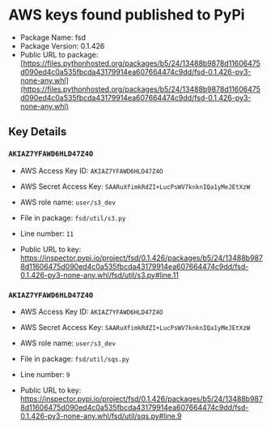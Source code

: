 # AWS keys found published to PyPi

* Package Name: fsd
* Package Version: 0.1.426
* Public URL to package: [https://files.pythonhosted.org/packages/b5/24/13488b9878d11606475d090ed4c0a535fbcda43179914ea607664474c9dd/fsd-0.1.426-py3-none-any.whl](https://files.pythonhosted.org/packages/b5/24/13488b9878d11606475d090ed4c0a535fbcda43179914ea607664474c9dd/fsd-0.1.426-py3-none-any.whl)

## Key Details

### `AKIAZ7YFAWD6HLD47Z4O`

* AWS Access Key ID: `AKIAZ7YFAWD6HLD47Z4O`
* AWS Secret Access Key: `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` 
* AWS role name: `user/s3_dev`
* File in package: `fsd/util/s3.py`
* Line number: `11`

* Public URL to key: https://inspector.pypi.io/project/fsd/0.1.426/packages/b5/24/13488b9878d11606475d090ed4c0a535fbcda43179914ea607664474c9dd/fsd-0.1.426-py3-none-any.whl/fsd/util/s3.py#line.11



### `AKIAZ7YFAWD6HLD47Z4O`

* AWS Access Key ID: `AKIAZ7YFAWD6HLD47Z4O`
* AWS Secret Access Key: `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` 
* AWS role name: `user/s3_dev`
* File in package: `fsd/util/sqs.py`
* Line number: `9`

* Public URL to key: https://inspector.pypi.io/project/fsd/0.1.426/packages/b5/24/13488b9878d11606475d090ed4c0a535fbcda43179914ea607664474c9dd/fsd-0.1.426-py3-none-any.whl/fsd/util/sqs.py#line.9


